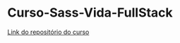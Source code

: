 # Curso-Sass-Vida-FullStack

[Link do repositório do curso]("https://www.notion.so/learning-sass-802603c97f514c87918ccfbdb88553e0#c545a9d10c0c485eb0a0bae998adb594")
